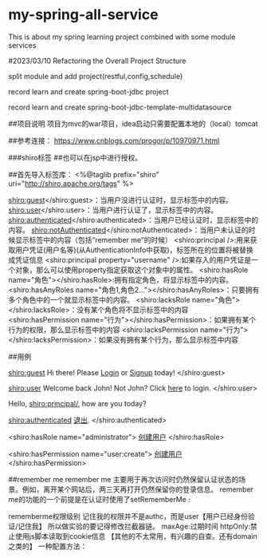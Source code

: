 # my-spring-all-service
This is about my spring learning project combined with some module services

#2023/03/10
Refactoring the Overall Project Structure

split module and add project(restful,config,schedule) 


record learn and create spring-boot-jdbc project

record learn and create spring-boot-jdbc-template-multidatasource

##项目说明
项目为mvc的war项目，idea启动只需要配置本地的（local）tomcat

##参考连接：
https://www.cnblogs.com/progor/p/10970971.html

###shiro标签
##也可以在jsp中进行授权。

##首先导入标签库：
<%@taglib prefix="shiro" uri="http://shiro.apache.org/tags" %>

<shiro:guest></shiro:guest>：当用户没进行认证时，显示标签中的内容。
<shiro:user></shiro:user>：当用户进行认证了，显示标签中的内容。
<shiro:authenticated></shiro:authenticated>：当用户已经认证时，显示标签中的内容。
<shiro:notAuthenticated></shiro:notAuthenticated>：当用户未认证的时候显示标签中的内容（包括“remember me”的时候）
<shiro:principal />:用来获取用户凭证(用户名等)(从AuthenticationInfo中获取)，标签所在的位置将被替换成凭证信息
<shiro:principal property="username" />:如果存入的用户凭证是一个对象，那么可以使用property指定获取这个对象中的属性。
<shiro:hasRole name="角色"></shiro:hasRole>:拥有指定角色，将显示标签中的内容。
<shiro:hasAnyRoles name="角色1,角色2..."></shiro:hasAnyRoles>：只要拥有多个角色中的一个就显示标签中的内容。
<shiro:lacksRole name="角色"></shiro:lacksRole>：没有某个角色将不显示标签中的内容
<shiro:hasPermission name="行为"></shiro:hasPermission>：如果拥有某个行为的权限，那么显示标签中的内容
<shiro:lacksPermission name="行为"></shiro:lacksPermission>：如果没有拥有某个行为，那么显示标签中内容

##用例
<!-- 一个未登录的场景 -->
<shiro:guest>
    Hi there!  Please <a href="login.jsp">Login</a> or <a href="signup.jsp">Signup</a> today!
</shiro:guest>

<!-- 已登录过，准备切换其他用户的场景 -->
<shiro:user>
    Welcome back John!  Not John? Click <a href="login.jsp">here<a> to login.
</shiro:user>

<!-- 显示登录用户的用户名的场景 -->
Hello, <shiro:principal/>, how are you today?

<!-- 用户已经认证通过的场景 -->
<shiro:authenticated>
    <a href="/logout">退出</a>.
</shiro:authenticated>

<!-- 拥有某个角色的场景 -->
<shiro:hasRole name="administrator">
    <a href="createUser.jsp">创建用户</a>
</shiro:hasRole>

<!-- 拥有某个行为的场景 -->
<shiro:hasPermission name="user:create">
    <a href="createUser.jsp">创建用户</a>
</shiro:hasPermission>


##remember me
remember me 主要用于再次访问时仍然保留认证状态的场景。例如，离开某个网站后，两三天再打开仍然保留你的登录信息。
remember me的功能的一个前提是在认证时使用了setRememberMe :

rememberme权限级别
记住我的权限并不是authc，而是user【用户已经身份验证/记住我】
所以做实验的要记得修改拦截器链。
maxAge:过期时间
httpOnly:禁止使用js脚本读取到cookie信息
【其他的不太常用，有兴趣的自查。还有domain之类的】
一种配置方法：


